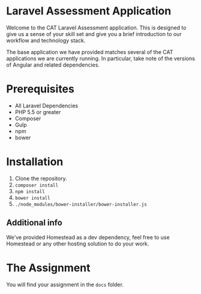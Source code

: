 # Laravel Assessment Application

Welcome to the CAT Laravel Assessment application. This is designed to give us a sense of your skill set and give you a brief introduction to our workflow and technology stack.

The base application we have provided matches several of the CAT applications we are currently running. In particular, take note of the versions of Angular and related dependencies.

# Prerequisites

* All Laravel Dependencies
* PHP 5.5 or greater
* Composer
* Gulp
* npm
* bower

# Installation

1. Clone the repository.
2. `composer install`
3. `npm install`
4. `bower install`
5. `./node_modules/bower-installer/bower-installer.js`

## Additional info

We've provided Homestead as a dev dependency, feel free to use Homestead or any other hosting solution to do your work.

# The Assignment

You will find your assignment in the `docs` folder.